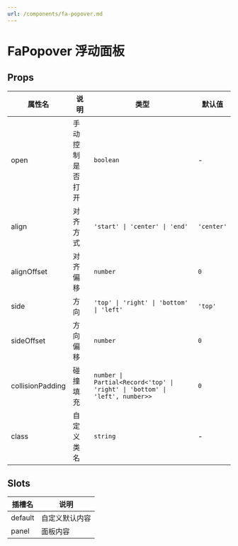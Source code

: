 ```yaml
---
url: /components/fa-popover.md
---
```

# FaPopover 浮动面板

## Props

| 属性名                       | 说明             | 类型                                                                        | 默认值     |
| ---------------------------- | ---------------- | --------------------------------------------------------------------------- | ---------- |
| open  | 手动控制是否打开 | `boolean`                                                                   | -          |
| align                        | 对齐方式         | `'start' \| 'center' \| 'end'`                                              | `'center'` |
| alignOffset                  | 对齐偏移         | `number`                                                                    | `0`        |
| side                         | 方向             | `'top' \| 'right' \| 'bottom' \| 'left'`                                    | `'top'`    |
| sideOffset                   | 方向偏移         | `number`                                                                    | `0`        |
| collisionPadding             | 碰撞填充         | `number \| Partial<Record<'top' \| 'right' \| 'bottom' \| 'left', number>>` | `0`        |
| class                        | 自定义类名       | `string`                                                                    | -          |

## Slots

| 插槽名  | 说明           |
| ------- | -------------- |
| default | 自定义默认内容 |
| panel   | 面板内容       |
